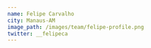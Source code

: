```yaml
---
name: Felipe Carvalho
city: Manaus-AM
image_path: /images/team/felipe-profile.png
twitter: __felipeca
---
```

